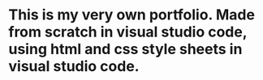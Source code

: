 # This is my very own portfolio. Made from scratch in visual studio code, using html and css style sheets in visual studio code. 
